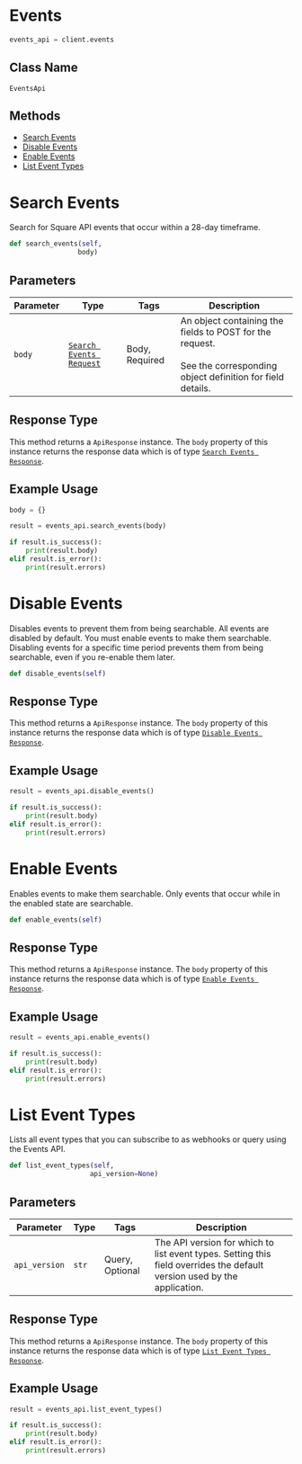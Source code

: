 # Events

```python
events_api = client.events
```

## Class Name

`EventsApi`

## Methods

* [Search Events](../../doc/api/events.md#search-events)
* [Disable Events](../../doc/api/events.md#disable-events)
* [Enable Events](../../doc/api/events.md#enable-events)
* [List Event Types](../../doc/api/events.md#list-event-types)


# Search Events

Search for Square API events that occur within a 28-day timeframe.

```python
def search_events(self,
                 body)
```

## Parameters

| Parameter | Type | Tags | Description |
|  --- | --- | --- | --- |
| `body` | [`Search Events Request`](../../doc/models/search-events-request.md) | Body, Required | An object containing the fields to POST for the request.<br><br>See the corresponding object definition for field details. |

## Response Type

This method returns a `ApiResponse` instance. The `body` property of this instance returns the response data which is of type [`Search Events Response`](../../doc/models/search-events-response.md).

## Example Usage

```python
body = {}

result = events_api.search_events(body)

if result.is_success():
    print(result.body)
elif result.is_error():
    print(result.errors)
```


# Disable Events

Disables events to prevent them from being searchable.
All events are disabled by default. You must enable events to make them searchable.
Disabling events for a specific time period prevents them from being searchable, even if you re-enable them later.

```python
def disable_events(self)
```

## Response Type

This method returns a `ApiResponse` instance. The `body` property of this instance returns the response data which is of type [`Disable Events Response`](../../doc/models/disable-events-response.md).

## Example Usage

```python
result = events_api.disable_events()

if result.is_success():
    print(result.body)
elif result.is_error():
    print(result.errors)
```


# Enable Events

Enables events to make them searchable. Only events that occur while in the enabled state are searchable.

```python
def enable_events(self)
```

## Response Type

This method returns a `ApiResponse` instance. The `body` property of this instance returns the response data which is of type [`Enable Events Response`](../../doc/models/enable-events-response.md).

## Example Usage

```python
result = events_api.enable_events()

if result.is_success():
    print(result.body)
elif result.is_error():
    print(result.errors)
```


# List Event Types

Lists all event types that you can subscribe to as webhooks or query using the Events API.

```python
def list_event_types(self,
                    api_version=None)
```

## Parameters

| Parameter | Type | Tags | Description |
|  --- | --- | --- | --- |
| `api_version` | `str` | Query, Optional | The API version for which to list event types. Setting this field overrides the default version used by the application. |

## Response Type

This method returns a `ApiResponse` instance. The `body` property of this instance returns the response data which is of type [`List Event Types Response`](../../doc/models/list-event-types-response.md).

## Example Usage

```python
result = events_api.list_event_types()

if result.is_success():
    print(result.body)
elif result.is_error():
    print(result.errors)
```

